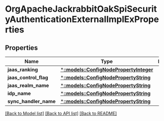 # OrgApacheJackrabbitOakSpiSecurityAuthenticationExternalImplExProperties

## Properties
Name | Type | Description | Notes
------------ | ------------- | ------------- | -------------
**jaas_ranking** | [***::models::ConfigNodePropertyInteger**](configNodePropertyInteger.md) |  | [optional] 
**jaas_control_flag** | [***::models::ConfigNodePropertyString**](configNodePropertyString.md) |  | [optional] 
**jaas_realm_name** | [***::models::ConfigNodePropertyString**](configNodePropertyString.md) |  | [optional] 
**idp_name** | [***::models::ConfigNodePropertyString**](configNodePropertyString.md) |  | [optional] 
**sync_handler_name** | [***::models::ConfigNodePropertyString**](configNodePropertyString.md) |  | [optional] 

[[Back to Model list]](../README.md#documentation-for-models) [[Back to API list]](../README.md#documentation-for-api-endpoints) [[Back to README]](../README.md)


